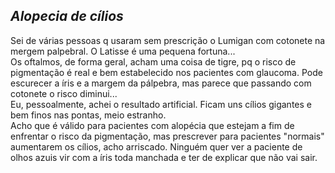 ## ***Alopecia de cílios***


Sei de várias pessoas q usaram sem prescrição o Lumigan com cotonete na mergem palpebral. O Latisse é uma pequena fortuna...  
Os oftalmos, de forma geral, acham uma coisa de tigre, pq o risco de pigmentação é real e bem estabelecido nos pacientes com glaucoma. Pode escurecer a íris e a margem da pálpebra, mas parece que passando com cotonete o risco diminui...  
Eu, pessoalmente, achei o resultado artificial. Ficam uns cílios gigantes e bem finos nas pontas, meio estranho.  
Acho que é válido para pacientes com alopécia que estejam a fim de enfrentar o risco da pigmentação, mas prescrever para pacientes "normais" aumentarem os cílios, acho arriscado. Ninguém quer ver a paciente de olhos azuis vir com a íris toda manchada e ter de explicar que não vai sair.

